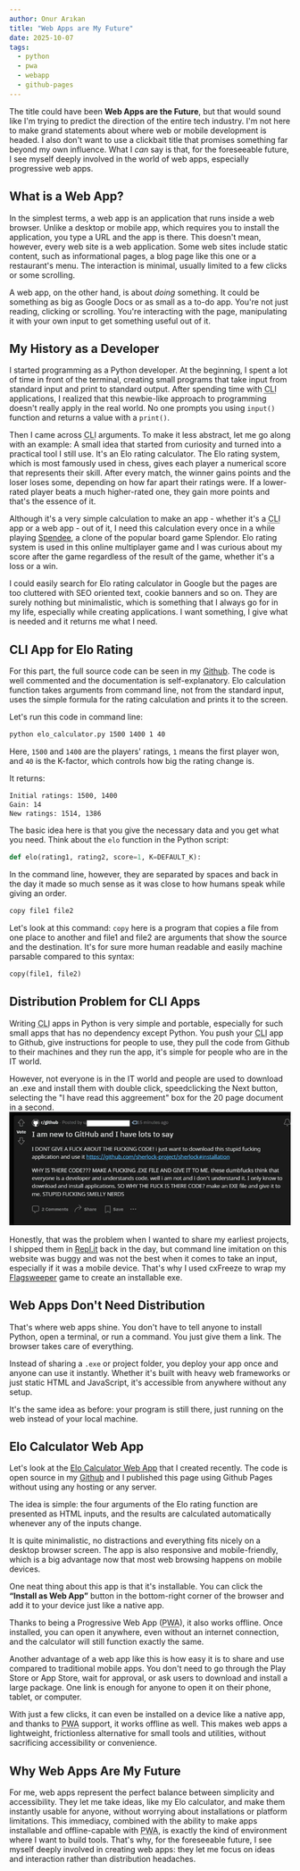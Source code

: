 ```yaml
---
author: Onur Arıkan
title: "Web Apps are My Future"
date: 2025-10-07
tags:
  - python
  - pwa
  - webapp
  - github-pages
---
```


The title could have been **Web Apps are the Future**, but that would sound like I'm trying to predict the direction of the entire tech industry. I'm not here to make grand statements about where web or mobile development is headed. I also don't want to use a clickbait title that promises something far beyond my own influence. What I _can_ say is that, for the foreseeable future, I see myself deeply involved in the world of web apps, especially progressive web apps.

## What is a Web App?
In the simplest terms, a web app is an application that runs inside a web browser. Unlike a desktop or mobile app, which requires you to install the application, you type a URL and the app is there. This doesn't mean, however, every web site is a web application. Some web sites include static content, such as informational pages, a blog page like this one or a restaurant's menu. The interaction is minimal, usually limited to a few clicks or some scrolling.

A web app, on the other hand, is about *doing* something. It could be something as big as Google Docs or as small as a to-do app. You're not just reading, clicking or scrolling. You're interacting with the page, manipulating it with your own input to get something useful out of it.

## My History as a Developer
I started programming as a Python developer. At the beginning, I spent a lot of time in front of the terminal, creating small programs that take input from standard input and print to standard output. After spending time with <abbr title="Command Line Interface">CLI</abbr> applications, I realized that this newbie-like approach to programming doesn't really apply in the real world. No one prompts you using `input()` function and returns a value with a `print()`.

Then I came across <abbr title="Command Line Interface">CLI</abbr> arguments. To make it less abstract, let me go along with an example: A small idea that started from curiosity and turned into a practical tool I still use. It's an Elo rating calculator. The Elo rating system, which is most famously used in chess, gives each player a numerical score that represents their skill. After every match, the winner gains points and the loser loses some, depending on how far apart their ratings were. If a lower-rated player beats a much higher-rated one, they gain more points and that's the essence of it.

Although it's a very simple calculation to make an app - whether it's a <abbr title="Command Line Interface">CLI</abbr> app or a web app - out of it, I need this calculation every once in a while playing [Spendee](https://spendee.mattle.online), a clone of the popular board game Splendor. Elo rating system is used in this online multiplayer game and I was curious about my score after the game regardless of the result of the game, whether it's a loss or a win.

I could easily search for Elo rating calculator in Google but the pages are too cluttered with SEO oriented text, cookie banners and so on. They are surely nothing but minimalistic, which is something that I always go for in my life, especially while creating applications. I want something, I give what is needed and it returns me what I need.

## CLI App for Elo Rating
For this part, the full source code can be seen in my [Github](https://github.com/opethef10/elo_calculator/blob/main/elo_calculator.py). The code is well commented and the documentation is self-explanatory. Elo calculation function takes arguments from command line, not from the standard input, uses the simple formula for the rating calculation and prints it to the screen.

Let's run this code in command line:
```bash
python elo_calculator.py 1500 1400 1 40
```
Here, `1500` and `1400` are the players' ratings, `1` means the first player won, and `40` is the K-factor, which controls how big the rating change is.

It returns:
```
Initial ratings: 1500, 1400
Gain: 14
New ratings: 1514, 1386
```

The basic idea here is that you give the necessary data and you get what you need. Think about the `elo` function in the Python script:

```python
def elo(rating1, rating2, score=1, K=DEFAULT_K):
```

In the command line, however, they are separated by spaces and back in the day it made so much sense as it was close to how humans speak while giving an order.

```bash
copy file1 file2
```
Let's look at this command: `copy` here is a program that copies a file from one place to another and file1 and file2 are arguments that show the source and the destination. It's for sure more human readable and easily machine parsable compared to this syntax:
```python
copy(file1, file2)
```

## Distribution Problem for CLI Apps
Writing <abbr title="Command Line Interface">CLI</abbr> apps in Python is very simple and portable, especially for such small apps that has no dependency except Python. You push your <abbr title="Command Line Interface">CLI</abbr> app to Github, give instructions for people to use, they pull the code from Github to their machines and they run the app, it's simple for people who are in the IT world.

However, not everyone is in the IT world and people are used to download an .exe and install them with double click, speedclicking the Next button, selecting the "I have read this aggreement" box for the 20 page document in a second.
![](/assets/img/github_where_exe.png)

Honestly, that was the problem when I wanted to share my earliest projects, I shipped them in [Repl.it](https://repl.it) back in the day, but command line imitation on this website was buggy and was not the best when it comes to take an input, especially if it was a mobile device. That's why I used cxFreeze to wrap my [Flagsweeper](https://github.com/opethef10/Flagsweeper) game to create an installable exe.

## Web Apps Don't Need Distribution
That's where web apps shine. You don't have to tell anyone to install Python, open a terminal, or run a command. You just give them a link. The browser takes care of everything.

Instead of sharing a `.exe` or project folder, you deploy your app once and anyone can use it instantly. Whether it's built with heavy web frameworks or just static HTML and JavaScript, it's accessible from anywhere without any setup.

It's the same idea as before: your program is still there, just running on the web instead of your local machine.

## Elo Calculator Web App
Let's look at the [Elo Calculator Web App](https://elo.onurarikan.dev) that I created recently. The code is open source in my [Github](https://github.com/opethef10/elo_calculator/tree/gh-pages) and I published this page using Github Pages without using any hosting or any server.

The idea is simple: the four arguments of the Elo rating function are presented as HTML inputs, and the results are calculated automatically whenever any of the inputs change.

It is quite minimalistic, no distractions and everything fits nicely on a desktop browser screen. The app is also responsive and mobile-friendly, which is a big advantage now that most web browsing happens on mobile devices.

One neat thing about this app is that it's installable. You can click the **“Install as Web App”** button in the bottom-right corner of the browser and add it to your device just like a native app.

Thanks to being a Progressive Web App (<abbr title="Progressive Web App">PWA</abbr>), it also works offline. Once installed, you can open it anywhere, even without an internet connection, and the calculator will still function exactly the same.

Another advantage of a web app like this is how easy it is to share and use compared to traditional mobile apps. You don't need to go through the Play Store or App Store, wait for approval, or ask users to download and install a large package. One link is enough for anyone to open it on their phone, tablet, or computer.

With just a few clicks, it can even be installed on a device like a native app, and thanks to <abbr title="Progressive Web App">PWA</abbr> support, it works offline as well. This makes web apps a lightweight, frictionless alternative for small tools and utilities, without sacrificing accessibility or convenience.

## Why Web Apps Are My Future
For me, web apps represent the perfect balance between simplicity and accessibility. They let me take ideas, like my Elo calculator, and make them instantly usable for anyone, without worrying about installations or platform limitations. This immediacy, combined with the ability to make apps installable and offline-capable with <abbr title="Progressive Web App">PWA</abbr>, is exactly the kind of environment where I want to build tools. That's why, for the foreseeable future, I see myself deeply involved in creating web apps: they let me focus on ideas and interaction rather than distribution headaches.
